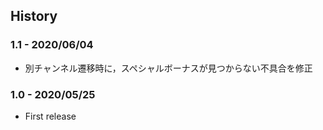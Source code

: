 ## History

### 1.1 - 2020/06/04

- 別チャンネル遷移時に，スペシャルボーナスが見つからない不具合を修正

### 1.0 - 2020/05/25

- First release

